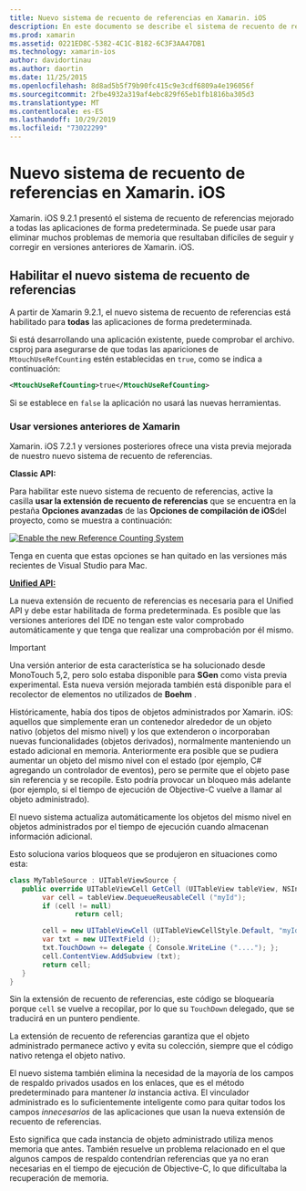 ```yaml
---
title: Nuevo sistema de recuento de referencias en Xamarin. iOS
description: En este documento se describe el sistema de recuento de referencias mejorado de Xamarin, que está habilitado de forma predeterminada en todas las aplicaciones de Xamarin. iOS.
ms.prod: xamarin
ms.assetid: 0221ED8C-5382-4C1C-B182-6C3F3AA47DB1
ms.technology: xamarin-ios
author: davidortinau
ms.author: daortin
ms.date: 11/25/2015
ms.openlocfilehash: 8d8ad5b5f79b90fc415c9e3cdf6809a4e196056f
ms.sourcegitcommit: 2fbe4932a319af4ebc829f65eb1fb1816ba305d3
ms.translationtype: MT
ms.contentlocale: es-ES
ms.lasthandoff: 10/29/2019
ms.locfileid: "73022299"
---
```

# <a name="new-reference-counting-system-in-xamarinios"></a>Nuevo sistema de recuento de referencias en Xamarin. iOS

Xamarin. iOS 9.2.1 presentó el sistema de recuento de referencias mejorado a todas las aplicaciones de forma predeterminada. Se puede usar para eliminar muchos problemas de memoria que resultaban difíciles de seguir y corregir en versiones anteriores de Xamarin. iOS.

## <a name="enabling-the-new-reference-counting-system"></a>Habilitar el nuevo sistema de recuento de referencias

A partir de Xamarin 9.2.1, el nuevo sistema de recuento de referencias está habilitado para **todas** las aplicaciones de forma predeterminada.

Si está desarrollando una aplicación existente, puede comprobar el archivo. csproj para asegurarse de que todas las apariciones de `MtouchUseRefCounting` estén establecidas en `true`, como se indica a continuación:

```xml
<MtouchUseRefCounting>true</MtouchUseRefCounting>
```

Si se establece en `false` la aplicación no usará las nuevas herramientas.

### <a name="using-older-versions-of-xamarin"></a>Usar versiones anteriores de Xamarin

Xamarin. iOS 7.2.1 y versiones posteriores ofrece una vista previa mejorada de nuestro nuevo sistema de recuento de referencias.

**Classic API:**

Para habilitar este nuevo sistema de recuento de referencias, active la casilla **usar la extensión de recuento de referencias** que se encuentra en la pestaña **Opciones avanzadas** de las **Opciones de compilación de iOS**del proyecto, como se muestra a continuación: 

[![](newrefcount-images/image1.png "Enable the new Reference Counting System")](newrefcount-images/image1.png#lightbox)

Tenga en cuenta que estas opciones se han quitado en las versiones más recientes de Visual Studio para Mac.

 **[Unified API:](~/cross-platform/macios/unified/index.md)**

 La nueva extensión de recuento de referencias es necesaria para el Unified API y debe estar habilitada de forma predeterminada. Es posible que las versiones anteriores del IDE no tengan este valor comprobado automáticamente y que tenga que realizar una comprobación por él mismo.

> [!IMPORTANT]
> Una versión anterior de esta característica se ha solucionado desde MonoTouch 5,2, pero solo estaba disponible para **SGen** como vista previa experimental. Esta nueva versión mejorada también está disponible para el recolector de elementos no utilizados de **Boehm** .

Históricamente, había dos tipos de objetos administrados por Xamarin. iOS: aquellos que simplemente eran un contenedor alrededor de un objeto nativo (objetos del mismo nivel) y los que extenderon o incorporaban nuevas funcionalidades (objetos derivados), normalmente manteniendo un estado adicional en memoria. Anteriormente era posible que se pudiera aumentar un objeto del mismo nivel con el estado (por ejemplo, C# agregando un controlador de eventos), pero se permite que el objeto pase sin referencia y se recopile. Esto podría provocar un bloqueo más adelante (por ejemplo, si el tiempo de ejecución de Objective-C vuelve a llamar al objeto administrado).

El nuevo sistema actualiza automáticamente los objetos del mismo nivel en objetos administrados por el tiempo de ejecución cuando almacenan información adicional.

Esto soluciona varios bloqueos que se produjeron en situaciones como esta:

```csharp
class MyTableSource : UITableViewSource {
   public override UITableViewCell GetCell (UITableView tableView, NSIndexPath indexPath) {
        var cell = tableView.DequeueReusableCell ("myId");
        if (cell != null)
                return cell;

        cell = new UITableViewCell (UITableViewCellStyle.Default, "myId");
        var txt = new UITextField ();
        txt.TouchDown += delegate { Console.WriteLine ("...."); };
        cell.ContentView.AddSubview (txt);
        return cell;
   }
}
```

Sin la extensión de recuento de referencias, este código se bloquearía porque `cell` se vuelve a recopilar, por lo que su `TouchDown` delegado, que se traducirá en un puntero pendiente.

La extensión de recuento de referencias garantiza que el objeto administrado permanece activo y evita su colección, siempre que el código nativo retenga el objeto nativo.

El nuevo sistema también elimina la necesidad de la mayoría de los campos de respaldo privados usados en los enlaces, que es el método predeterminado para mantener *la* instancia activa. El vinculador administrado es lo suficientemente inteligente como para quitar todos los campos *innecesarios* de las aplicaciones que usan la nueva extensión de recuento de referencias.

Esto significa que cada instancia de objeto administrado utiliza menos memoria que antes. También resuelve un problema relacionado en el que algunos campos de respaldo contendrían referencias que ya no eran necesarias en el tiempo de ejecución de Objective-C, lo que dificultaba la recuperación de memoria.

